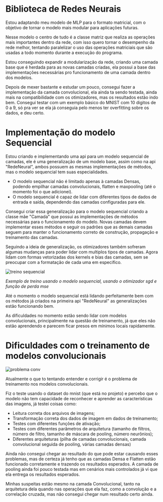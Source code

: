 # Biblioteca de Redes Neurais

Estou adaptando meu modelo de MLP para o formato matricial, com o objetivo de tornar o modelo mais modular para aplicações futuras.

Nesse modelo o centro de tudo é a classe matriz que realiza as operações mais importantes dentro da rede, com isso quero tornar o desempenho
da rede melhor, tentando paralelizar o uso das operações matriciais que são usadas a todo momento durante a execução do programa.

Estou conseguindo expandir a modularização da rede, criando uma camada base que é herdada para as novas camadas criadas, ela possui a base das 
implementações necessárias pro funcionamento de uma camada dentro dos modelos.

Depois de mexer bastante e estudar um pouco, consegui fazer a implementação da camada convolucional, ela ainda ta sendo testada, ainda mais na 
compatibilidade com os otimizadores, mas os resultados estão indo bem. Consegui testar com um exemplo básico do MNIST com 10 digitos de 0 a 9, só
pra ver se ela já conseguia pelo menos ter overfitting sobre os dados, e deu certo.

# Implementação do modelo Sequencial

Estou criando e implementando uma api para um modelo sequencial de camadas, ele é uma generalização de um modelo base, assim como na api "RedeNeural", ambos possuem as mesmas implementações de métodos, mas o modelo sequencial tem suas especialidades.

- O modelo sequencial não é limitado apenas à camadas Densas, podendo empilhar camadas convolucionais, flatten e maxpooling (até o momento foi o que adicionei).
- O modelo sequencial é capaz de lidar com diferentes tipos de dados de entrada e saída, dependendo das camadas configuradas para ele.

Consegui criar essa generalização para o modelo sequencial criando a classe mãe "Camada" que possui as implementações de métodos necessárias para o funcionamento do modelo. Novas camadas devem implementar esses métodos e seguir os padrões que as demais camadas seguem para manter o funcionamento correto de construção, propagação e treinamento das camadas.

Seguindo a ideia de generalização, os otimizadores também sofreram algumas mudanças para poder lidar com multiplos tipos de camadas. Agora lidam com formas vetorizadas dos kernels e bias das camadas, sem se preocupar com a formatação de cada uma em especifico.

![treino sequencial](https://github.com/thag0/Biblioteca-de-Redes-Neurais/assets/91092364/7fe7881b-5f7c-4e69-a387-418705667b48)

*Exemplo de treino usando o modelo sequencial, usando o otimizador sgd e função de perda mse*

Até o momento o modelo sequencial está lidando perfeitamente bem com os métodos já criados na primeira api "RedeNeural" as generalizações estão funcionando bem. 

As dificuldades no momento estão sendo lidar com modelos convolucionais, principalmente na questão de treinamento, já que eles não estão aprendendo e parecem ficar presos em mínimos locais rapidamente.

# Dificuldades com o treinamento de modelos convolucionais

![problema conv](https://github.com/thag0/Biblioteca-de-Redes-Neurais/assets/91092364/d0778aba-604d-43e6-a70c-343455f67f0a)

Atualmente o que to tentando entender e corrigir é o problema de treinamento nos modelos convolucionais.

Fiz o teste usando o dataset do mnist (que está no projeto) e percebo que o modelo não tem capacidade de reconhecer e aprender as características das imagens, já testei coisas como:
 - Leitura correta dos arquivos de imagens;
 - Transformação correta dos dados de imagem em dados de treinamento;
 - Testes com diferentes funções de ativação;
 - Testes com diferentes parâmetros de arquitetura (tamanho de filtros, número de filtro, tamanho de máscara de pooling, número neurônios);
 - Diferentes arquiteturas (pilha de camadas convolucionais, camada convolucional seguida de pooling, várias camadas densas)

Ainda não consegui chegar ao resultado do que pode estar causando esses problemas, mas de certeza já tenho que as camadas Densa e Flatten estão funcionado corretamente e trazendo os resultados esperados. A camada de pooling ainda foi pouco testada mas em cenários mais controlados já vi que ela entrega os resultados esperados.

Minhas suspeitas estão mesmo na camada Convolucional, tanto na arquitetura dela quando nas operações que ela faz, como a convolução e a correlação cruzada, mas não consegui chegar num resultado certo ainda.